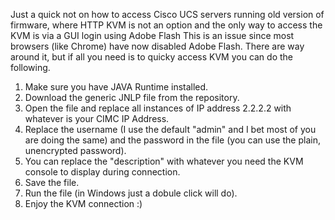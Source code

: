 Just a quick not on how to access Cisco UCS servers running old version of firmware, where HTTP KVM is not an option and the only way to access the KVM is via a GUI login using Adobe Flash
This is an issue since most browsers (like Chrome) have now disabled Adobe Flash. There are way around it, but if all you need is to quicky access KVM you can do the following.

1. Make sure you have JAVA Runtime installed.
2. Download the generic JNLP file from the repository.
3. Open the file and replace all instances of IP address 2.2.2.2 with whatever is your CIMC IP Address.
4. Replace the username (I use the default "admin" and I bet most of you are doing the same) and the password in the file (you can use the plain, unencrypted password).
5. You can replace the "description" with whatever you need the KVM console to display during connection.
6. Save the file.
7. Run the file (in Windows just a dobule click will do).
8. Enjoy the KVM connection :)

